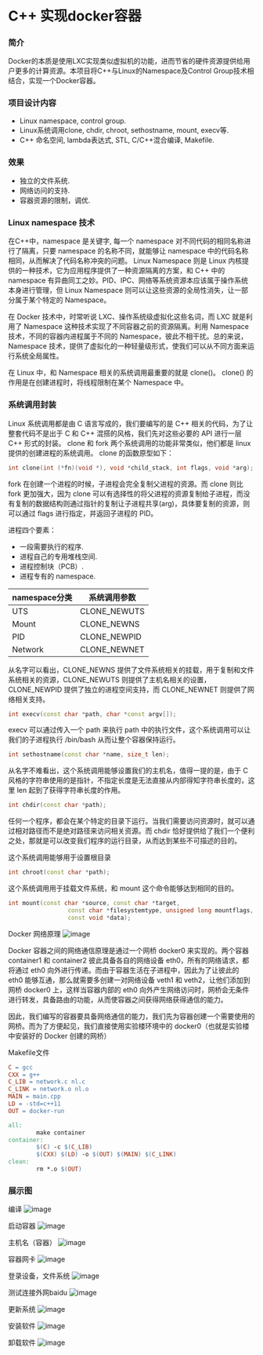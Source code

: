 # C++ 实现docker容器

### 简介
Docker的本质是使用LXC实现类似虚拟机的功能，进而节省的硬件资源提供给用户更多的计算资源。本项目将C++与Linux的Namespace及Control Group技术相结合，实现一个Docker容器。

### 项目设计内容
* Linux namespace, control group.
* Linux系统调用clone, chdir, chroot, sethostname, mount, execv等.
* C++ 命名空间, lambda表达式, STL, C/C++混合编译, Makefile.

### 效果
* 独立的文件系统.
* 网络访问的支持.
* 容器资源的限制，调优.

### Linux namespace 技术
在C++中，namespace 是关键字, 每一个 namespace 对不同代码的相同名称进行了隔离，只要 namespace 的名称不同，就能够让 namespace 中的代码名称相同，从而解决了代码名称冲突的问题。
Linux Namespace 则是 Linux 内核提供的一种技术，它为应用程序提供了一种资源隔离的方案，和 C++ 中的 namespace 有异曲同工之妙。PID、IPC、网络等系统资源本应该属于操作系统本身进行管理，但 Linux Namespace 则可以让这些资源的全局性消失，让一部分属于某个特定的 Namespace。

在 Docker 技术中，时常听说 LXC、操作系统级虚拟化这些名词，而 LXC 就是利用了 Namespace 这种技术实现了不同容器之前的资源隔离。利用 Namespace 技术，不同的容器内进程属于不同的 Namespace，彼此不相干扰。总的来说，Namespace 技术，提供了虚拟化的一种轻量级形式，使我们可以从不同方面来运行系统全局属性。

在 Linux 中，和 Namespace 相关的系统调用最重要的就是 clone()。 clone() 的作用是在创建进程时，将线程限制在某个 Namespace 中。

### 系统调用封装
Linux 系统调用都是由 C 语言写成的，我们要编写的是 C++ 相关的代码，为了让整套代码不是出于 C 和 C++ 混搭的风格，我们先对这些必要的 API 进行一层 C++ 形式的封装。
clone 和 fork 两个系统调用的功能非常类似，他们都是 linux 提供的创建进程的系统调用。
clone 的函数原型如下：
```cpp
int clone(int (*fn)(void *), void *child_stack, int flags, void *arg);
```
fork 在创建一个进程的时候，子进程会完全复制父进程的资源。而 clone 则比 fork 更加强大，因为 clone 可以有选择性的将父进程的资源复制给子进程，而没有复制的数据结构则通过指针的复制让子进程共享(arg)，具体要复制的资源，则可以通过 flags 进行指定，并返回子进程的 PID。

进程四个要素：
* 一段需要执行的程序.
* 进程自己的专用堆栈空间.
* 进程控制块（PCB）.
* 进程专有的 namespace.

|  namespace分类 | 系统调用参数 |
|  ----  | ----  |
|  UTS  |  CLONE_NEWUTS  |
| Mount | CLONE_NEWNS |
| PID  | CLONE_NEWPID |
| Network | CLONE_NEWNET |
从名字可以看出，CLONE_NEWNS 提供了文件系统相关的挂载，用于复制和文件系统相关的资源，CLONE_NEWUTS 则提供了主机名相关的设置，CLONE_NEWPID 提供了独立的进程空间支持，而 CLONE_NEWNET 则提供了网络相关支持。

```cpp
int execv(const char *path, char *const argv[]);
```
execv 可以通过传入一个 path 来执行 path 中的执行文件，这个系统调用可以让我们的子进程执行 /bin/bash 从而让整个容器保持运行。
```cpp
int sethostname(const char *name, size_t len);
```
从名字不难看出，这个系统调用能够设置我们的主机名，值得一提的是，由于 C 风格的字符串使用的是指针，不指定长度是无法直接从内部得知字符串长度的，这里 len 起到了获得字符串长度的作用。
```cpp
int chdir(const char *path);
```
任何一个程序，都会在某个特定的目录下运行。当我们需要访问资源时，就可以通过相对路径而不是绝对路径来访问相关资源。而 chdir 恰好提供给了我们一个便利之处，那就是可以改变我们程序的运行目录，从而达到某些不可描述的目的。

这个系统调用能够用于设置根目录
```cpp
int chroot(const char *path);
```
这个系统调用用于挂载文件系统，和 mount 这个命令能够达到相同的目的。
```cpp
int mount(const char *source, const char *target,
                 const char *filesystemtype, unsigned long mountflags,
                 const void *data);
```

Docker 网络原理
![image](https://user-images.githubusercontent.com/51261084/135478972-cb33a0bb-5acc-45ff-ae7d-37dccbabcd94.png)

Docker 容器之间的网络通信原理是通过一个网桥 docker0 来实现的。两个容器 container1 和 container2 彼此具备各自的网络设备 eth0，所有的网络请求，都将通过 eth0 向外进行传递。而由于容器生活在子进程中，因此为了让彼此的 eth0 能够互通，那么就需要多创建一对网络设备 veth1 和 veth2，让他们添加到网桥 docker0 上，这样当容器内部的 eth0 向外产生网络访问时，网桥会无条件进行转发，具备路由的功能，从而使容器之间获得网络获得通信的能力。

因此，我们编写的容器要具备网络通信的能力，我们先为容器创建一个需要使用的网桥。而为了方便起见，我们直接使用实验楼环境中的 docker0（也就是实验楼中安装好的 Docker 创建的网桥）

Makefile文件
```makefile
C = gcc
CXX = g++
C_LIB = network.c nl.c
C_LINK = network.o nl.o
MAIN = main.cpp
LD = -std=c++11
OUT = docker-run

all:
        make container
container:
        $(C) -c $(C_LIB)
        $(CXX) $(LD) -o $(OUT) $(MAIN) $(C_LINK)
clean:
        rm *.o $(OUT)

```

### 展示图
编译
![image](https://user-images.githubusercontent.com/51261084/135480095-c43639c5-3d55-4647-b172-f413fd8ad69e.png)

启动容器
![image](https://user-images.githubusercontent.com/51261084/135480276-d1a5a186-68b0-4738-ac02-86db1d35c1e2.png)

主机名（容器）
![image](https://user-images.githubusercontent.com/51261084/135481914-2bb0afa3-3cdc-4762-8661-805d544c4ad1.png)

容器网卡
![image](https://user-images.githubusercontent.com/51261084/135482028-1e1c3d63-220d-4b32-9eaa-da44dc8ee2b2.png)

登录设备，文件系统
![image](https://user-images.githubusercontent.com/51261084/135482118-c96119b4-ef6e-4c3d-ab37-1dd5a4cab95f.png)

测试连接外网baidu
![image](https://user-images.githubusercontent.com/51261084/135482208-dcd3d12f-37a8-447e-b011-74d7cf1fa05b.png)

更新系统
![image](https://user-images.githubusercontent.com/51261084/135482843-72d36f27-f4bd-4e8f-b321-ab090db0c1bc.png)

安装软件
![image](https://user-images.githubusercontent.com/51261084/135483390-bb649c23-5571-47d3-b49c-94f284eafb20.png)

卸载软件
![image](https://user-images.githubusercontent.com/51261084/135483255-7a8e3f6e-17c5-46dc-84fa-2e3e89dbbce8.png)



